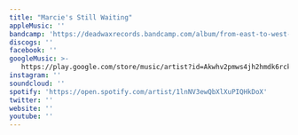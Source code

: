 ```yaml
---
title: "Marcie's Still Waiting"
appleMusic: ''
bandcamp: 'https://deadwaxrecords.bandcamp.com/album/from-east-to-west-bonus-tracks-dw007'
discogs: ''
facebook: ''
googleMusic: >-
   https://play.google.com/store/music/artist?id=Akwhv2pmws4jh2hmdk6rckv7xwe
instagram: ''
soundcloud: ''
spotify: 'https://open.spotify.com/artist/1lnNV3ewQbXlXuPIQHkDoX'
twitter: ''
website: ''
youtube: ''
---
```

